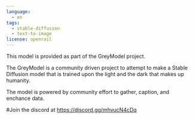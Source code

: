 ```yaml
---
language:
  - en
tags:
  - stable-diffusion
  - text-to-image
license: openrail
---
```


This model is provided as part of the GreyModel project. 

The GreyModel is a community driven project to attempt to make a Stable Diffusion model that is trained upon the light and the dark that makes up humanity.

The model is powered by community effort to gather, caption, and enchance data.


#Join the discord at https://discord.gg/mhvucN4cDq

